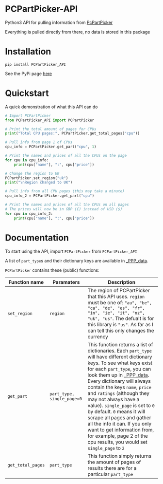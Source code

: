 # PCPartPicker-API

Python3 API for pulling information from [PcPartPicker](https://pcpartpicker.com)

Everything is pulled directly from there, no data is stored in this package

# Installation

`pip install PCPartPicker_API`

See the PyPi page [here](https://pypi.python.org/pypi/PCPartPicker-API)

# Quickstart

A quick demonstration of what this API can do

```python
# Import PCPartPicker
from PCPartPicker_API import PCPartPicker

# Print the total amount of pages for CPUs
print("Total CPU pages:", PCPartPicker.get_total_pages("cpu"))

# Pull info from page 1 of CPUs
cpu_info = PCPartPicker.get_part("cpu", 1)

# Print the names and prices of all the CPUs on the page
for cpu in cpu_info:
    print(cpu["name"], ":", cpu["price"])

# Change the region to UK
PCPartPicker.set_region("uk")
print("\nRegion changed to UK")

# Pull info from all CPU pages (this may take a minute)
cpu_info_2 = PCPartPicker.get_part("cpu")

# Print the names and prices of all the CPUs on all pages
# The prices will now be in GBP (£) instead of USD ($)
for cpu in cpu_info_2:
    print(cpu["name"], ":", cpu["price"])
```

# Documentation

To start using the API, import `PCPartPicker` from `PCPartPicker_API`

A list of `part_type`s and their dictionary keys are available in [_PPP_data](https://github.com/thatguywiththatname/PcPartPicker-API/blob/master/PCPartPicker_API/_PPP_data.py).

`PCPartPicker` contains these (public) functions:

Function name | Paramaters | Description
-|-|-
`set_region` | `region` | The region of PCPartPicker that this API uses. `region` must be one of: `"au", "be", "ca", "de", "es", "fr", "in", "ie", "it", "nz", "uk", "us"`. The defualt is for this library is `"us"`. As far as I can tell this only changes the currency
`get_part` | `part_type, single_page=0` | This function returns a list of dictionaries. Each `part_type` will have different dictionary keys. To see what keys exist for each `part_type`, you can look them up in [_PPP_data](https://github.com/thatguywiththatname/PcPartPicker-API/blob/master/PCPartPicker_API/_PPP_data.py). Every dictionary will always contain the keys `name`, `price` and `ratings` (although they may not always have a value). `single_page` is set to `0` by default. `0` means it will scrape all pages and gather all the info it can. If you only want to get information from, for example, page 2 of the cpu results, you would set `single_page` to `2`
`get_total_pages` | `part_type` | This function simply returns the amount of pages of results there are for a particular `part_type`
